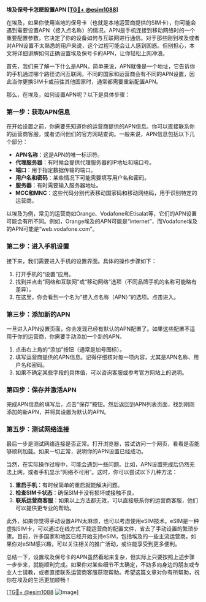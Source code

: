 **埃及保号卡怎麽設置APN [[TG💪+ @esim1088](https://t.me/s/esim1088)]**

在埃及，如果你使用当地的保号卡（也就是本地运营商提供的SIM卡），你可能会遇到需要设置APN（接入点名称）的情况。APN是手机连接到移动网络时的一个重要配置参数，它决定了你的设备如何与互联网进行通信。对于那些刚到埃及或者对APN设置不太熟悉的用户来说，这个过程可能会让人感到困惑。但别担心，本文将详细讲解如何正确设置埃及保号卡的APN，让你轻松上网冲浪。

首先，我们来了解一下什么是APN。简单来说，APN就像是一个地址，它告诉你的手机通过哪个路径访问互联网。不同的国家和运营商会有不同的APN设置，因此当你更换SIM卡或前往其他国家时，通常都需要重新配置APN。

那么，在埃及，如何设置APN呢？以下是具体步骤：

### 第一步：获取APN信息

在开始设置之前，你需要先知道你的运营商提供的APN信息。你可以直接联系你的运营商客服，或者访问他们的官方网站查询。一般来说，APN信息包括以下几个部分：

- **APN名称**：这是APN的唯一标识符。
- **代理服务器**：有时候会提供代理服务器的IP地址和端口号。
- **端口**：用于指定数据传输的端口。
- **用户名和密码**：某些情况下可能需要填写用户名和密码。
- **服务器**：有时需要输入服务器地址。
- **MCC和MNC**：这些代码分别代表移动国家码和移动网络码，用于识别特定的运营商。

以埃及为例，常见的运营商如Orange、Vodafone和Etisalat等，它们的APN设置可能会有所不同。例如，Orange埃及的APN可能是“internet”，而Vodafone埃及的APN可能是“web.vodafone.com”。

### 第二步：进入手机设置

接下来，我们需要进入手机的设置界面。具体的操作步骤如下：

1. 打开手机的“设置”应用。
2. 找到并点击“网络和互联网”或“移动网络”选项（不同品牌手机的名称可能略有差异）。
3. 在这里，你会看到一个名为“接入点名称（APN）”的选项。点击进入。

### 第三步：添加新的APN

一旦进入APN设置页面，你会发现已经有默认的APN配置了。如果这些配置不适用于你的运营商，你需要手动添加一个新的APN。

1. 点击右上角的“添加”按钮（通常是加号图标）。
2. 填写运营商提供的APN信息。记得仔细核对每一项内容，尤其是APN名称、用户名和密码。
3. 如果不确定某些字段的具体值，可以咨询客服或参考官方网站上的说明。

### 第四步：保存并激活APN

完成APN信息的填写后，点击“保存”按钮。然后返回到APN列表页面，找到刚刚添加的新APN，并将其设置为默认的APN。

### 第五步：测试网络连接

最后一步是测试网络连接是否正常。打开浏览器，尝试访问一个网页，看看是否能够顺利加载。如果一切正常，说明你的APN设置已经成功。

当然，在实际操作过程中，可能会遇到一些问题。比如，APN设置完成后仍然无法上网，或者手机显示“网络不可用”。这时，你可以尝试以下几种方法：

1. **重启手机**：有时候简单的重启就能解决问题。
2. **检查SIM卡状态**：确保SIM卡没有损坏或接触不良。
3. **联系运营商客服**：如果以上方法都无效，可以直接联系你的运营商客服，他们可以提供更专业的帮助。

此外，如果你觉得手动设置APN太麻烦，也可以考虑使用eSIM技术。eSIM是一种虚拟SIM卡，可以通过在线方式下载运营商的配置文件，省去了手动设置的繁琐步骤。目前，许多国家和地区已经开始支持eSIM，包括埃及的一些主流运营商。如果你对eSIM感兴趣，可以关注相关的推广活动，或许能享受到更多便利。

总结一下，设置埃及保号卡的APN虽然看起来复杂，但实际上只要按照上述步骤一步步来，就能顺利完成。如果你对某些细节不太确定，不妨多向身边的朋友或专业人士请教，或者直接联系运营商客服获取帮助。希望这篇文章对你有所帮助，祝你在埃及的生活更加顺畅！

[[TG💪+ @esim1088](https://t.me/s/esim1088) ![Image](https://i.postimg.cc/4NQfJmqS/Snipaste-2025-05-13-00-14-12.png)]